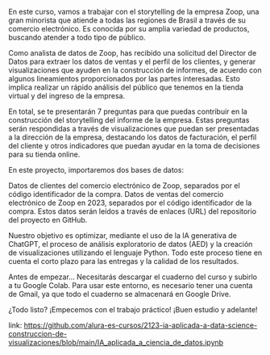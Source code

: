 En este curso, vamos a trabajar con el storytelling de la empresa Zoop, una gran minorista que atiende a todas las regiones de Brasil a través de su comercio electrónico. Es conocida por su amplia variedad de productos, buscando atender a todo tipo de público.

Como analista de datos de Zoop, has recibido una solicitud del Director de Datos para extraer los datos de ventas y el perfil de los clientes, y generar visualizaciones que ayuden en la construcción de informes, de acuerdo con algunos lineamientos proporcionados por las partes interesadas. Esto implica realizar un rápido análisis del público que tenemos en la tienda virtual y del ingreso de la empresa.

En total, se te presentarán 7 preguntas para que puedas contribuir en la construcción del storytelling del informe de la empresa. Estas preguntas serán respondidas a través de visualizaciones que puedan ser presentadas a la dirección de la empresa, destacando los datos de facturación, el perfil del cliente y otros indicadores que puedan ayudar en la toma de decisiones para su tienda online.

En este proyecto, importaremos dos bases de datos:

Datos de clientes del comercio electrónico de Zoop, separados por el código identificador de la compra.
Datos de ventas del comercio electrónico de Zoop en 2023, separados por el código identificador de la compra.
Estos datos serán leídos a través de enlaces (URL) del repositorio del proyecto en GitHub.

Nuestro objetivo es optimizar, mediante el uso de la IA generativa de ChatGPT, el proceso de análisis exploratorio de datos (AED) y la creación de visualizaciones utilizando el lenguaje Python. Todo este proceso tiene en cuenta el corto plazo para las entregas y la calidad de los resultados.

Antes de empezar… Necesitarás descargar el cuaderno del curso y subirlo a tu Google Colab. Para usar este entorno, es necesario tener una cuenta de Gmail, ya que todo el cuaderno se almacenará en Google Drive.

¿Todo listo? ¡Empecemos con el trabajo práctico! ¡Buen estudio y adelante!

link: https://github.com/alura-es-cursos/2123-ia-aplicada-a-data-science-construccion-de-visualizaciones/blob/main/IA_aplicada_a_ciencia_de_datos.ipynb
